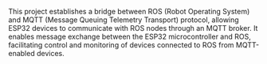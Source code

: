 This project establishes a bridge between ROS (Robot Operating System) and MQTT (Message Queuing Telemetry Transport) protocol, allowing ESP32 devices to communicate with ROS nodes through an MQTT broker. It enables message exchange between the ESP32 microcontroller and ROS, facilitating control and monitoring of devices connected to ROS from MQTT-enabled devices.
